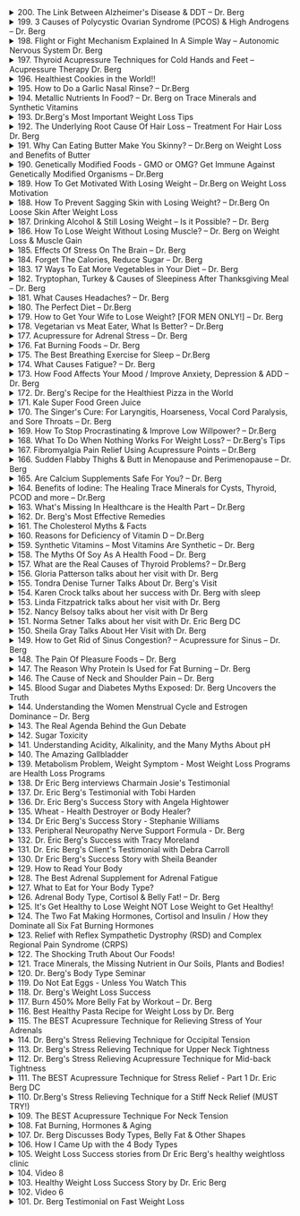 <details>
<summary>200. The Link Between Alzheimer's Disease & DDT – Dr. Berg</summary>

<a href="https://www.youtube.com/watch?v=r1V4FH3QU_g" target="_blank">
    <img src="https://img.youtube.com/vi/r1V4FH3QU_g/maxresdefault.jpg" width="200">
</a>


</details>

<details>
<summary>199. 3 Causes of Polycystic Ovarian Syndrome (PCOS) & High Androgens – Dr. Berg</summary>

<a href="https://www.youtube.com/watch?v=qz4V_oNoclY" target="_blank">
    <img src="https://img.youtube.com/vi/qz4V_oNoclY/maxresdefault.jpg" width="200">
</a>


</details>

<details>
<summary>198. Flight or Fight Mechanism Explained In A Simple Way – Autonomic Nervous System Dr. Berg</summary>

<a href="https://www.youtube.com/watch?v=ktQBLFabQXQ" target="_blank">
    <img src="https://img.youtube.com/vi/ktQBLFabQXQ/maxresdefault.jpg" width="200">
</a>


</details>

<details>
<summary>197. Thyroid Acupressure Techniques for Cold Hands and Feet – Acupressure Therapy Dr. Berg</summary>

<a href="https://www.youtube.com/watch?v=2DnaljPchA8" target="_blank">
    <img src="https://img.youtube.com/vi/2DnaljPchA8/maxresdefault.jpg" width="200">
</a>


</details>

<details>
<summary>196. Healthiest Cookies in the World!!</summary>

<a href="https://www.youtube.com/watch?v=lN4tzAe4L9M" target="_blank">
    <img src="https://img.youtube.com/vi/lN4tzAe4L9M/maxresdefault.jpg" width="200">
</a>


</details>

<details>
<summary>195. How to Do a Garlic Nasal Rinse? – Dr.Berg</summary>

<a href="https://www.youtube.com/watch?v=cNM_NXwOkcQ" target="_blank">
    <img src="https://img.youtube.com/vi/cNM_NXwOkcQ/maxresdefault.jpg" width="200">
</a>


</details>

<details>
<summary>194. Metallic Nutrients In Food? – Dr. Berg on Trace Minerals and Synthetic Vitamins</summary>

<a href="https://www.youtube.com/watch?v=f3sx6VNO0F8" target="_blank">
    <img src="https://img.youtube.com/vi/f3sx6VNO0F8/maxresdefault.jpg" width="200">
</a>


</details>

<details>
<summary>193. Dr.Berg's Most Important Weight Loss Tips</summary>

<a href="https://www.youtube.com/watch?v=-ZkADMLZCuw" target="_blank">
    <img src="https://img.youtube.com/vi/-ZkADMLZCuw/maxresdefault.jpg" width="200">
</a>


</details>

<details>
<summary>192. The Underlying Root Cause Of Hair Loss – Treatment For Hair Loss Dr. Berg</summary>

<a href="https://www.youtube.com/watch?v=tumJRQ01Hmg" target="_blank">
    <img src="https://img.youtube.com/vi/tumJRQ01Hmg/maxresdefault.jpg" width="200">
</a>


</details>

<details>
<summary>191. Why Can Eating Butter Make You Skinny? – Dr.Berg on Weight Loss and Benefits of Butter</summary>

<a href="https://www.youtube.com/watch?v=6iKSL-bpbAM" target="_blank">
    <img src="https://img.youtube.com/vi/6iKSL-bpbAM/maxresdefault.jpg" width="200">
</a>


</details>

<details>
<summary>190. Genetically Modified Foods - GMO or OMG? Get Immune Against Genetically Modified Organisms – Dr.Berg</summary>

<a href="https://www.youtube.com/watch?v=iwcLIUd_WiY" target="_blank">
    <img src="https://img.youtube.com/vi/iwcLIUd_WiY/maxresdefault.jpg" width="200">
</a>


</details>

<details>
<summary>189. How To Get Motivated With Losing Weight – Dr.Berg on Weight Loss Motivation</summary>

<a href="https://www.youtube.com/watch?v=M5FQYKLAOhg" target="_blank">
    <img src="https://img.youtube.com/vi/M5FQYKLAOhg/maxresdefault.jpg" width="200">
</a>


</details>

<details>
<summary>188. How To Prevent Sagging Skin with Losing Weight? – Dr.Berg On Loose Skin After Weight Loss</summary>

<a href="https://www.youtube.com/watch?v=JpmI3Nnyx6o" target="_blank">
    <img src="https://img.youtube.com/vi/JpmI3Nnyx6o/maxresdefault.jpg" width="200">
</a>


</details>

<details>
<summary>187. Drinking Alcohol & Still Losing Weight – Is it Possible? – Dr. Berg</summary>

<a href="https://www.youtube.com/watch?v=8WpaVxsZI1I" target="_blank">
    <img src="https://img.youtube.com/vi/8WpaVxsZI1I/maxresdefault.jpg" width="200">
</a>


</details>

<details>
<summary>186. How To Lose Weight Without Losing Muscle? – Dr. Berg on Weight Loss & Muscle Gain</summary>

<a href="https://www.youtube.com/watch?v=Pp7arrSDs5w" target="_blank">
    <img src="https://img.youtube.com/vi/Pp7arrSDs5w/maxresdefault.jpg" width="200">
</a>


</details>

<details>
<summary>185. Effects Of Stress On The Brain – Dr. Berg</summary>

<a href="https://www.youtube.com/watch?v=kBioeRRPuhg" target="_blank">
    <img src="https://img.youtube.com/vi/kBioeRRPuhg/maxresdefault.jpg" width="200">
</a>


</details>

<details>
<summary>184. Forget The Calories, Reduce Sugar – Dr. Berg</summary>

<a href="https://www.youtube.com/watch?v=gALMXv6KqMo" target="_blank">
    <img src="https://img.youtube.com/vi/gALMXv6KqMo/maxresdefault.jpg" width="200">
</a>


</details>

<details>
<summary>183. 17 Ways To Eat More Vegetables in Your Diet – Dr. Berg</summary>

<a href="https://www.youtube.com/watch?v=fSuvDNeerjs" target="_blank">
    <img src="https://img.youtube.com/vi/fSuvDNeerjs/maxresdefault.jpg" width="200">
</a>


</details>

<details>
<summary>182. Tryptophan, Turkey & Causes of Sleepiness After Thanksgiving Meal – Dr. Berg</summary>

<a href="https://www.youtube.com/watch?v=8qgwmKq-yjA" target="_blank">
    <img src="https://img.youtube.com/vi/8qgwmKq-yjA/maxresdefault.jpg" width="200">
</a>


</details>

<details>
<summary>181. What Causes Headaches? – Dr. Berg</summary>

<a href="https://www.youtube.com/watch?v=0C6zoIgraWs" target="_blank">
    <img src="https://img.youtube.com/vi/0C6zoIgraWs/maxresdefault.jpg" width="200">
</a>


</details>

<details>
<summary>180. The Perfect Diet – Dr.Berg</summary>

<a href="https://www.youtube.com/watch?v=V6bTwOo3H1A" target="_blank">
    <img src="https://img.youtube.com/vi/V6bTwOo3H1A/maxresdefault.jpg" width="200">
</a>


</details>

<details>
<summary>179. How to Get Your Wife to Lose Weight? [FOR MEN ONLY!] – Dr. Berg</summary>

<a href="https://www.youtube.com/watch?v=lKrFgxVTe28" target="_blank">
    <img src="https://img.youtube.com/vi/lKrFgxVTe28/maxresdefault.jpg" width="200">
</a>


</details>

<details>
<summary>178. Vegetarian vs Meat Eater, What Is Better? – Dr.Berg</summary>

<a href="https://www.youtube.com/watch?v=i0-ZWnXBxxc" target="_blank">
    <img src="https://img.youtube.com/vi/i0-ZWnXBxxc/maxresdefault.jpg" width="200">
</a>


</details>

<details>
<summary>177. Acupressure for Adrenal Stress – Dr. Berg</summary>

<a href="https://www.youtube.com/watch?v=3c3fQvTvcqQ" target="_blank">
    <img src="https://img.youtube.com/vi/3c3fQvTvcqQ/maxresdefault.jpg" width="200">
</a>


</details>

<details>
<summary>176. Fat Burning Foods – Dr. Berg</summary>

<a href="https://www.youtube.com/watch?v=HEVJmfvKnwE" target="_blank">
    <img src="https://img.youtube.com/vi/HEVJmfvKnwE/maxresdefault.jpg" width="200">
</a>


</details>

<details>
<summary>175. The Best Breathing Exercise for Sleep – Dr.Berg</summary>

<a href="https://www.youtube.com/watch?v=LnjZQzB3BP8" target="_blank">
    <img src="https://img.youtube.com/vi/LnjZQzB3BP8/maxresdefault.jpg" width="200">
</a>


</details>

<details>
<summary>174. What Causes Fatigue? – Dr. Berg</summary>

<a href="https://www.youtube.com/watch?v=TeCwH6vzjzc" target="_blank">
    <img src="https://img.youtube.com/vi/TeCwH6vzjzc/maxresdefault.jpg" width="200">
</a>


</details>

<details>
<summary>173. How Food Affects Your Mood / Improve Anxiety, Depression & ADD – Dr. Berg</summary>

<a href="https://www.youtube.com/watch?v=9MpeSudXyRs" target="_blank">
    <img src="https://img.youtube.com/vi/9MpeSudXyRs/maxresdefault.jpg" width="200">
</a>


</details>

<details>
<summary>172. Dr. Berg's Recipe for the Healthiest Pizza in the World</summary>

<a href="https://www.youtube.com/watch?v=W8Gtk067h5Y" target="_blank">
    <img src="https://img.youtube.com/vi/W8Gtk067h5Y/maxresdefault.jpg" width="200">
</a>


</details>

<details>
<summary>171. Kale Super Food Green Juice</summary>

<a href="https://www.youtube.com/watch?v=Woad6uGe6m0" target="_blank">
    <img src="https://img.youtube.com/vi/Woad6uGe6m0/maxresdefault.jpg" width="200">
</a>


</details>

<details>
<summary>170. The Singer's Cure: For Laryngitis, Hoarseness, Vocal Cord Paralysis, and Sore Throats – Dr. Berg</summary>

<a href="https://www.youtube.com/watch?v=xypKNntXJv4" target="_blank">
    <img src="https://img.youtube.com/vi/xypKNntXJv4/maxresdefault.jpg" width="200">
</a>


</details>

<details>
<summary>169. How To Stop Procrastinating & Improve Low Willpower? – Dr.Berg</summary>

<a href="https://www.youtube.com/watch?v=Izi-PNI7_Dc" target="_blank">
    <img src="https://img.youtube.com/vi/Izi-PNI7_Dc/maxresdefault.jpg" width="200">
</a>


</details>

<details>
<summary>168. What To Do When Nothing Works For Weight Loss? – Dr.Berg's Tips</summary>

<a href="https://www.youtube.com/watch?v=tmRirTYtaS4" target="_blank">
    <img src="https://img.youtube.com/vi/tmRirTYtaS4/maxresdefault.jpg" width="200">
</a>


</details>

<details>
<summary>167. Fibromyalgia Pain Relief Using Acupressure Points – Dr.Berg</summary>

<a href="https://www.youtube.com/watch?v=uMIa3HNm7ks" target="_blank">
    <img src="https://img.youtube.com/vi/uMIa3HNm7ks/maxresdefault.jpg" width="200">
</a>


</details>

<details>
<summary>166. Sudden Flabby Thighs & Butt in Menopause and Perimenopause – Dr. Berg</summary>

<a href="https://www.youtube.com/watch?v=iuXFE_oIQdM" target="_blank">
    <img src="https://img.youtube.com/vi/iuXFE_oIQdM/maxresdefault.jpg" width="200">
</a>


</details>

<details>
<summary>165. Are Calcium Supplements Safe For You? – Dr. Berg</summary>

<a href="https://www.youtube.com/watch?v=hLP3SnbQvEc" target="_blank">
    <img src="https://img.youtube.com/vi/hLP3SnbQvEc/maxresdefault.jpg" width="200">
</a>


</details>

<details>
<summary>164. Benefits of Iodine: The Healing Trace Minerals for Cysts, Thyroid, PCOD and more – Dr.Berg</summary>

<a href="https://www.youtube.com/watch?v=LpNqXUzwqPs" target="_blank">
    <img src="https://img.youtube.com/vi/LpNqXUzwqPs/maxresdefault.jpg" width="200">
</a>


</details>

<details>
<summary>163. What's Missing In Healthcare is the Health Part – Dr.Berg</summary>

<a href="https://www.youtube.com/watch?v=vOdBZpqay6Q" target="_blank">
    <img src="https://img.youtube.com/vi/vOdBZpqay6Q/maxresdefault.jpg" width="200">
</a>


</details>

<details>
<summary>162. Dr. Berg's Most Effective Remedies</summary>

<a href="https://www.youtube.com/watch?v=MWFAUM9OqYk" target="_blank">
    <img src="https://img.youtube.com/vi/MWFAUM9OqYk/maxresdefault.jpg" width="200">
</a>


</details>

<details>
<summary>161. The Cholesterol Myths & Facts</summary>

<a href="https://www.youtube.com/watch?v=TSqHhy3LEKo" target="_blank">
    <img src="https://img.youtube.com/vi/TSqHhy3LEKo/maxresdefault.jpg" width="200">
</a>


</details>

<details>
<summary>160. Reasons for Deficiency of Vitamin D – Dr.Berg</summary>

<a href="https://www.youtube.com/watch?v=iatYZxyoEkU" target="_blank">
    <img src="https://img.youtube.com/vi/iatYZxyoEkU/maxresdefault.jpg" width="200">
</a>


</details>

<details>
<summary>159. Synthetic Vitamins – Most Vitamins Are Synthetic – Dr. Berg</summary>

<a href="https://www.youtube.com/watch?v=6dbyeQXtCpk" target="_blank">
    <img src="https://img.youtube.com/vi/6dbyeQXtCpk/maxresdefault.jpg" width="200">
</a>


</details>

<details>
<summary>158. The Myths Of Soy As A Health Food – Dr. Berg</summary>

<a href="https://www.youtube.com/watch?v=2BotxbEsPME" target="_blank">
    <img src="https://img.youtube.com/vi/2BotxbEsPME/maxresdefault.jpg" width="200">
</a>


</details>

<details>
<summary>157. What are the Real Causes of Thyroid Problems? – Dr.Berg</summary>

<a href="https://www.youtube.com/watch?v=pm49uFWTYBI" target="_blank">
    <img src="https://img.youtube.com/vi/pm49uFWTYBI/maxresdefault.jpg" width="200">
</a>


</details>

<details>
<summary>156. Gloria Patterson talks about her visit with Dr. Berg</summary>

<a href="https://www.youtube.com/watch?v=R0GKQDJocnU" target="_blank">
    <img src="https://img.youtube.com/vi/R0GKQDJocnU/maxresdefault.jpg" width="200">
</a>


</details>

<details>
<summary>155. Tondra Denise Turner Talks About Dr. Berg's Visit</summary>

<a href="https://www.youtube.com/watch?v=VugA3SZZTbY" target="_blank">
    <img src="https://img.youtube.com/vi/VugA3SZZTbY/maxresdefault.jpg" width="200">
</a>


</details>

<details>
<summary>154. Karen Crock talks about her success with Dr. Berg with sleep</summary>

<a href="https://www.youtube.com/watch?v=E1CijpqYu88" target="_blank">
    <img src="https://img.youtube.com/vi/E1CijpqYu88/maxresdefault.jpg" width="200">
</a>


</details>

<details>
<summary>153. Linda Fitzpatrick talks about her visit with Dr. Berg</summary>

<a href="https://www.youtube.com/watch?v=hq2oIc275WA" target="_blank">
    <img src="https://img.youtube.com/vi/hq2oIc275WA/maxresdefault.jpg" width="200">
</a>


</details>

<details>
<summary>152. Nancy Belsoy talks about her visit with Dr Berg</summary>

<a href="https://www.youtube.com/watch?v=6Ml79LrZUHU" target="_blank">
    <img src="https://img.youtube.com/vi/6Ml79LrZUHU/maxresdefault.jpg" width="200">
</a>


</details>

<details>
<summary>151. Norma Setner Talks about her visit with Dr. Eric Berg DC</summary>

<a href="https://www.youtube.com/watch?v=7DWg-y875CE" target="_blank">
    <img src="https://img.youtube.com/vi/7DWg-y875CE/maxresdefault.jpg" width="200">
</a>


</details>

<details>
<summary>150. Sheila Gray Talks About Her Visit with Dr. Berg</summary>

<a href="https://www.youtube.com/watch?v=36TS6v9YQnU" target="_blank">
    <img src="https://img.youtube.com/vi/36TS6v9YQnU/maxresdefault.jpg" width="200">
</a>


</details>

<details>
<summary>149. How to Get Rid of Sinus Congestion? – Acupressure for Sinus – Dr. Berg</summary>

<a href="https://www.youtube.com/watch?v=B_Y-ceKnSYI" target="_blank">
    <img src="https://img.youtube.com/vi/B_Y-ceKnSYI/maxresdefault.jpg" width="200">
</a>


</details>

<details>
<summary>148. The Pain Of Pleasure Foods – Dr. Berg</summary>

<a href="https://www.youtube.com/watch?v=7INJsjZwSQ8" target="_blank">
    <img src="https://img.youtube.com/vi/7INJsjZwSQ8/maxresdefault.jpg" width="200">
</a>


</details>

<details>
<summary>147. The Reason Why Protein Is Used for Fat Burning – Dr. Berg</summary>

<a href="https://www.youtube.com/watch?v=xGZZESrXSgw" target="_blank">
    <img src="https://img.youtube.com/vi/xGZZESrXSgw/maxresdefault.jpg" width="200">
</a>


</details>

<details>
<summary>146. The Cause of Neck and Shoulder Pain – Dr. Berg</summary>

<a href="https://www.youtube.com/watch?v=jcrii9_Um0I" target="_blank">
    <img src="https://img.youtube.com/vi/jcrii9_Um0I/maxresdefault.jpg" width="200">
</a>


</details>

<details>
<summary>145. Blood Sugar and Diabetes Myths Exposed: Dr. Berg Uncovers the Truth</summary>

<a href="https://www.youtube.com/watch?v=P7fHYSyvxU0" target="_blank">
    <img src="https://img.youtube.com/vi/P7fHYSyvxU0/maxresdefault.jpg" width="200">
</a>


</details>

<details>
<summary>144. Understanding the Women Menstrual Cycle and Estrogen Dominance – Dr. Berg</summary>

<a href="https://www.youtube.com/watch?v=wWGzfNaVHiE" target="_blank">
    <img src="https://img.youtube.com/vi/wWGzfNaVHiE/maxresdefault.jpg" width="200">
</a>


</details>

<details>
<summary>143. The Real Agenda Behind the Gun Debate</summary>

<a href="https://www.youtube.com/watch?v=14FhxVeAnwM" target="_blank">
    <img src="https://img.youtube.com/vi/14FhxVeAnwM/maxresdefault.jpg" width="200">
</a>


</details>

<details>
<summary>142. Sugar Toxicity</summary>

<a href="https://www.youtube.com/watch?v=HWI1TljBsaw" target="_blank">
    <img src="https://img.youtube.com/vi/HWI1TljBsaw/maxresdefault.jpg" width="200">
</a>


</details>

<details>
<summary>141. Understanding Acidity, Alkalinity, and the Many Myths About pH</summary>

<a href="https://www.youtube.com/watch?v=dqFGhA0hz3o" target="_blank">
    <img src="https://img.youtube.com/vi/dqFGhA0hz3o/maxresdefault.jpg" width="200">
</a>


</details>

<details>
<summary>140. The Amazing Gallbladder</summary>

<a href="https://www.youtube.com/watch?v=qQhqjoUinUA" target="_blank">
    <img src="https://img.youtube.com/vi/qQhqjoUinUA/maxresdefault.jpg" width="200">
</a>


</details>

<details>
<summary>139. Metabolism Problem, Weight Symptom - Most Weight Loss Programs are Health Loss Programs</summary>

<a href="https://www.youtube.com/watch?v=Va476cehZ8s" target="_blank">
    <img src="https://img.youtube.com/vi/Va476cehZ8s/maxresdefault.jpg" width="200">
</a>


</details>

<details>
<summary>138. Dr Eric Berg interviews Charmain Josie's Testimonial</summary>

<a href="https://www.youtube.com/watch?v=AhcSWV7d4Ko" target="_blank">
    <img src="https://img.youtube.com/vi/AhcSWV7d4Ko/maxresdefault.jpg" width="200">
</a>


</details>

<details>
<summary>137. Dr. Eric Berg's Testimonial with Tobi Harden</summary>

<a href="https://www.youtube.com/watch?v=PhBAzuKxob8" target="_blank">
    <img src="https://img.youtube.com/vi/PhBAzuKxob8/maxresdefault.jpg" width="200">
</a>


</details>

<details>
<summary>136. Dr. Eric Berg's Success Story with Angela Hightower</summary>

<a href="https://www.youtube.com/watch?v=Hub-MpPIjr0" target="_blank">
    <img src="https://img.youtube.com/vi/Hub-MpPIjr0/maxresdefault.jpg" width="200">
</a>


</details>

<details>
<summary>135. Wheat - Health Destroyer or Body Healer?</summary>

<a href="https://www.youtube.com/watch?v=hK111hngfoc" target="_blank">
    <img src="https://img.youtube.com/vi/hK111hngfoc/maxresdefault.jpg" width="200">
</a>


</details>

<details>
<summary>134. Dr Eric Berg's Success Story - Stephanie Williams</summary>

<a href="https://www.youtube.com/watch?v=p2dCU4tc634" target="_blank">
    <img src="https://img.youtube.com/vi/p2dCU4tc634/maxresdefault.jpg" width="200">
</a>


</details>

<details>
<summary>133. Peripheral Neuropathy Nerve Support Formula - Dr. Berg</summary>

<a href="https://www.youtube.com/watch?v=QQWTSa9vT7E" target="_blank">
    <img src="https://img.youtube.com/vi/QQWTSa9vT7E/maxresdefault.jpg" width="200">
</a>


</details>

<details>
<summary>132. Dr. Eric Berg's Success with Tracy Moreland</summary>

<a href="https://www.youtube.com/watch?v=cD_llOyLXo0" target="_blank">
    <img src="https://img.youtube.com/vi/cD_llOyLXo0/maxresdefault.jpg" width="200">
</a>


</details>

<details>
<summary>131. Dr. Eric Berg's Client's Testimonial with Debra Carroll</summary>

<a href="https://www.youtube.com/watch?v=6VSg3gebcO0" target="_blank">
    <img src="https://img.youtube.com/vi/6VSg3gebcO0/maxresdefault.jpg" width="200">
</a>


</details>

<details>
<summary>130. Dr Eric Berg's Success Story with Sheila Beander</summary>

<a href="https://www.youtube.com/watch?v=fgm4GQAlVIc" target="_blank">
    <img src="https://img.youtube.com/vi/fgm4GQAlVIc/maxresdefault.jpg" width="200">
</a>


</details>

<details>
<summary>129. How to Read Your Body</summary>

<a href="https://www.youtube.com/watch?v=VaUAe-csKjY" target="_blank">
    <img src="https://img.youtube.com/vi/VaUAe-csKjY/maxresdefault.jpg" width="200">
</a>


</details>

<details>
<summary>128. The Best Adrenal Supplement for Adrenal Fatigue</summary>

<a href="https://www.youtube.com/watch?v=f0G3PtnI0YY" target="_blank">
    <img src="https://img.youtube.com/vi/f0G3PtnI0YY/maxresdefault.jpg" width="200">
</a>


</details>

<details>
<summary>127. What to Eat for Your Body Type?</summary>

<a href="https://www.youtube.com/watch?v=xvOwfkg9p2o" target="_blank">
    <img src="https://img.youtube.com/vi/xvOwfkg9p2o/maxresdefault.jpg" width="200">
</a>


</details>

<details>
<summary>126. Adrenal Body Type, Cortisol & Belly Fat! – Dr. Berg</summary>

<a href="https://www.youtube.com/watch?v=_SNUm2EqXOs" target="_blank">
    <img src="https://img.youtube.com/vi/_SNUm2EqXOs/maxresdefault.jpg" width="200">
</a>


</details>

<details>
<summary>125. It's Get Healthy to Lose Weight NOT Lose Weight to Get Healthy!</summary>

<a href="https://www.youtube.com/watch?v=yXEpjTny9bg" target="_blank">
    <img src="https://img.youtube.com/vi/yXEpjTny9bg/maxresdefault.jpg" width="200">
</a>


</details>

<details>
<summary>124. The Two Fat Making Hormones, Cortisol and Insulin / How they Dominate all Six Fat Burning Hormones</summary>

<a href="https://www.youtube.com/watch?v=_EdejK5Tl1Q" target="_blank">
    <img src="https://img.youtube.com/vi/_EdejK5Tl1Q/maxresdefault.jpg" width="200">
</a>


</details>

<details>
<summary>123. Relief with Reflex Sympathetic Dystrophy (RSD) and Complex Regional Pain Syndrome (CRPS)</summary>

<a href="https://www.youtube.com/watch?v=fSO772BFO34" target="_blank">
    <img src="https://img.youtube.com/vi/fSO772BFO34/maxresdefault.jpg" width="200">
</a>


</details>

<details>
<summary>122. The Shocking Truth About Our Foods!</summary>

<a href="https://www.youtube.com/watch?v=13zda4sCWzI" target="_blank">
    <img src="https://img.youtube.com/vi/13zda4sCWzI/maxresdefault.jpg" width="200">
</a>


</details>

<details>
<summary>121. Trace Minerals, the Missing Nutrient in Our Soils, Plants and Bodies!</summary>

<a href="https://www.youtube.com/watch?v=odLJW1KXfqw" target="_blank">
    <img src="https://img.youtube.com/vi/odLJW1KXfqw/maxresdefault.jpg" width="200">
</a>


</details>

<details>
<summary>120. Dr. Berg's Body Type Seminar</summary>

<a href="https://www.youtube.com/watch?v=_m-R4RqRQqM" target="_blank">
    <img src="https://img.youtube.com/vi/_m-R4RqRQqM/maxresdefault.jpg" width="200">
</a>


</details>

<details>
<summary>119. Do Not Eat Eggs - Unless You Watch This</summary>

<a href="https://www.youtube.com/watch?v=ujZKXeCrA5g" target="_blank">
    <img src="https://img.youtube.com/vi/ujZKXeCrA5g/maxresdefault.jpg" width="200">
</a>


</details>

<details>
<summary>118. Dr. Berg's Weight Loss Success</summary>

<a href="https://www.youtube.com/watch?v=XJvdK3W2QIM" target="_blank">
    <img src="https://img.youtube.com/vi/XJvdK3W2QIM/maxresdefault.jpg" width="200">
</a>


</details>

<details>
<summary>117. Burn 450% More Belly Fat by Workout – Dr. Berg</summary>

<a href="https://www.youtube.com/watch?v=cxcMJtFizRU" target="_blank">
    <img src="https://img.youtube.com/vi/cxcMJtFizRU/maxresdefault.jpg" width="200">
</a>


</details>

<details>
<summary>116. Best Healthy Pasta Recipe for Weight Loss by Dr. Berg</summary>

<a href="https://www.youtube.com/watch?v=e49u3rYp9vU" target="_blank">
    <img src="https://img.youtube.com/vi/e49u3rYp9vU/maxresdefault.jpg" width="200">
</a>


</details>

<details>
<summary>115. The BEST Acupressure Technique for Relieving Stress of Your Adrenals</summary>

<a href="https://www.youtube.com/watch?v=U_VFR0HZs7g" target="_blank">
    <img src="https://img.youtube.com/vi/U_VFR0HZs7g/maxresdefault.jpg" width="200">
</a>


</details>

<details>
<summary>114. Dr. Berg's Stress Relieving Technique for Occipital Tension</summary>

<a href="https://www.youtube.com/watch?v=mVmgz9oVUo4" target="_blank">
    <img src="https://img.youtube.com/vi/mVmgz9oVUo4/maxresdefault.jpg" width="200">
</a>


</details>

<details>
<summary>113. Dr. Berg's Stress Relieving Technique for Upper Neck Tightness</summary>

<a href="https://www.youtube.com/watch?v=SC0kh6n8ZzQ" target="_blank">
    <img src="https://img.youtube.com/vi/SC0kh6n8ZzQ/maxresdefault.jpg" width="200">
</a>


</details>

<details>
<summary>112. Dr. Berg's Stress Relieving Acupressure Technique for Mid-back Tightness</summary>

<a href="https://www.youtube.com/watch?v=9qLCLBnnEWs" target="_blank">
    <img src="https://img.youtube.com/vi/9qLCLBnnEWs/maxresdefault.jpg" width="200">
</a>


</details>

<details>
<summary>111. The BEST Acupressure Technique for Stress Relief - Part 1 Dr. Eric Berg DC</summary>

<a href="https://www.youtube.com/watch?v=u5eWshrxBCY" target="_blank">
    <img src="https://img.youtube.com/vi/u5eWshrxBCY/maxresdefault.jpg" width="200">
</a>


</details>

<details>
<summary>110. Dr.Berg's Stress Relieving Technique for a Stiff Neck Relief (MUST TRY!)</summary>

<a href="https://www.youtube.com/watch?v=F4IRIIh3QNo" target="_blank">
    <img src="https://img.youtube.com/vi/F4IRIIh3QNo/maxresdefault.jpg" width="200">
</a>


</details>

<details>
<summary>109. The BEST Acupressure Technique For Neck Tension</summary>

<a href="https://www.youtube.com/watch?v=Y45YoqRD1Bw" target="_blank">
    <img src="https://img.youtube.com/vi/Y45YoqRD1Bw/maxresdefault.jpg" width="200">
</a>


</details>

<details>
<summary>108. Fat Burning, Hormones & Aging</summary>

<a href="https://www.youtube.com/watch?v=T-5AGcCV1W0" target="_blank">
    <img src="https://img.youtube.com/vi/T-5AGcCV1W0/maxresdefault.jpg" width="200">
</a>


</details>

<details>
<summary>107. Dr. Berg Discusses Body Types, Belly Fat & Other Shapes</summary>

<a href="https://www.youtube.com/watch?v=6huEl-z3uPE" target="_blank">
    <img src="https://img.youtube.com/vi/6huEl-z3uPE/maxresdefault.jpg" width="200">
</a>


</details>

<details>
<summary>106. How I Came Up with the 4 Body Types</summary>

<a href="https://www.youtube.com/watch?v=VeNlbaZaR3M" target="_blank">
    <img src="https://img.youtube.com/vi/VeNlbaZaR3M/maxresdefault.jpg" width="200">
</a>


</details>

<details>
<summary>105. Weight Loss Success stories from Dr Eric Berg's healthy weightloss clinic</summary>

<a href="https://www.youtube.com/watch?v=2yLcn5Rxw9A" target="_blank">
    <img src="https://img.youtube.com/vi/2yLcn5Rxw9A/maxresdefault.jpg" width="200">
</a>


</details>

<details>
<summary>104. Video 8</summary>

<a href="https://www.youtube.com/watch?v=mpemNGOgp2o" target="_blank">
    <img src="https://img.youtube.com/vi/mpemNGOgp2o/maxresdefault.jpg" width="200">
</a>


</details>

<details>
<summary>103. Healthy Weight Loss Success Story by Dr. Eric Berg</summary>

<a href="https://www.youtube.com/watch?v=LjgvA4v6FAo" target="_blank">
    <img src="https://img.youtube.com/vi/LjgvA4v6FAo/maxresdefault.jpg" width="200">
</a>


</details>

<details>
<summary>102. Video 6</summary>

<a href="https://www.youtube.com/watch?v=VpHvVSh1gms" target="_blank">
    <img src="https://img.youtube.com/vi/VpHvVSh1gms/maxresdefault.jpg" width="200">
</a>


</details>

<details>
<summary>101. Dr. Berg Testimonial on Fast Weight Loss</summary>

<a href="https://www.youtube.com/watch?v=9EObAxl1bZs" target="_blank">
    <img src="https://img.youtube.com/vi/9EObAxl1bZs/maxresdefault.jpg" width="200">
</a>


</details>


